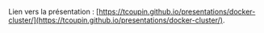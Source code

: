 Lien vers la présentation : [https://tcoupin.github.io/presentations/docker-cluster/](https://tcoupin.github.io/presentations/docker-cluster/).

<script type="text/javascript">
	window.open("https://tcoupin.github.io/presentations/docker-cluster/");
</script>